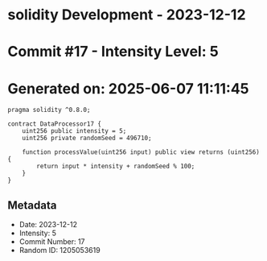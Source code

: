 ﻿# solidity Development - 2023-12-12
# Commit #17 - Intensity Level: 5
# Generated on: 2025-06-07 11:11:45
```solidity
pragma solidity ^0.8.0;

contract DataProcessor17 {
    uint256 public intensity = 5;
    uint256 private randomSeed = 496710;

    function processValue(uint256 input) public view returns (uint256) {
        return input * intensity + randomSeed % 100;
    }
}
```
## Metadata
- Date: 2023-12-12
- Intensity: 5
- Commit Number: 17
- Random ID: 1205053619
